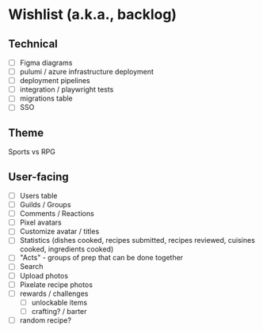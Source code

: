 # Wishlist (a.k.a., backlog)

## Technical

- [ ] Figma diagrams
- [ ] pulumi / azure infrastructure deployment
- [ ] deployment pipelines
- [ ] integration / playwright tests
- [ ] migrations table
- [ ] SSO

## Theme

Sports vs RPG

## User-facing

- [ ] Users table
- [ ] Guilds / Groups
- [ ] Comments / Reactions
- [ ] Pixel avatars
- [ ] Customize avatar / titles
- [ ] Statistics (dishes cooked, recipes submitted, recipes reviewed, cuisines cooked, ingredients cooked)
- [ ] "Acts" - groups of prep that can be done together
- [ ] Search
- [ ] Upload photos
- [ ] Pixelate recipe photos
- [ ] rewards / challenges
    - [ ] unlockable items
    - [ ] crafting? / barter
- [ ] random recipe?
